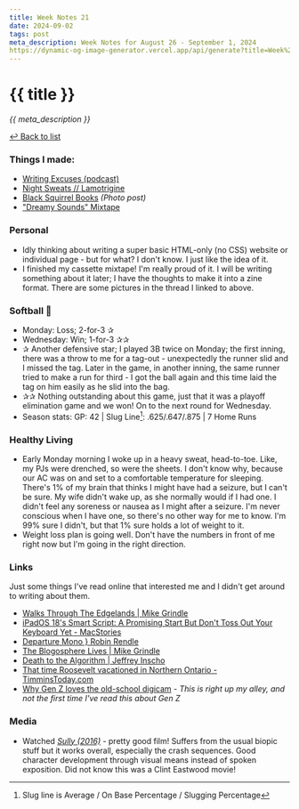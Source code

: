 ```yaml
---
title: Week Notes 21
date: 2024-09-02
tags: post
meta_description: Week Notes for August 26 - September 1, 2024
https://dynamic-og-image-generator.vercel.app/api/generate?title=Week%20Notes%2021&author=Stephen%20Gower&avatar=https://srgower.com/images/profile-image.jpg&websiteUrl=https%3A%2F%2Fsrgower.com&theme=github
---
```


# {{ title }}

*{{ meta_description }}*

[↩ Back to list](/weeknotes/)

### Things I made:

- [Writing Excuses (podcast)](https://lwgrs.bearblog.dev/writing-excuses-podcast/) 
- [Night Sweats // Lamotrigine](https://lwgrs.bearblog.dev/night-sweats/) 
- [Black Squirrel Books](https://lwgrs.bearblog.dev/black-squirrel/) *(Photo post)* 
- ["Dreamy Sounds" Mixtape](https://ottawa.place/@srgower/113063903829665219) 

### Personal

- Idly thinking about writing a super basic HTML-only (no CSS) website or individual page - but for what? I don't know. I just like the idea of it. 
- I finished my cassette mixtape! I'm really proud of it. I will be writing something about it later; I have the thoughts to make it into a zine format. There are some pictures in the thread I linked to above.

### Softball &#129358;

- Monday: Loss; 2-for-3 &#10032;
- Wednesday: Win; 1-for-3 &#10032;&#10032;
- &#10032; Another defensive star; I played 3B twice on Monday; the first inning, there was a throw to me for a tag-out - unexpectedly the runner slid and I missed the tag. Later in the game, in another inning, the same runner tried to make a run for third - I got the ball again and this time laid the tag on him easily as he slid into the bag. 
- &#10032;&#10032; Nothing outstanding about this game, just that it was a playoff elimination game and we won! On to the next round for Wednesday. 
- Season stats: GP: 42 | Slug Line[^1]: .625/.647/.875 | 7 Home Runs 

### Healthy Living

- Early Monday morning I woke up in a heavy sweat, head-to-toe. Like, my PJs were drenched, so were the sheets. I don't know why, because our AC was on and set to a comfortable temperature for sleeping. There's 1% of my brain that thinks I might have had a seizure, but I can't be sure. My wife didn't wake up, as she normally would if I had one. I didn't feel any soreness or nausea as I might after a seizure. I'm never conscious when I have one, so there's no other way for me to know. I'm 99% sure I didn't, but that 1% sure holds a lot of weight to it. 
- Weight loss plan is going well. Don't have the numbers in front of me right now but I'm going in the right direction. 

### Links 

Just some things I've read online that interested me and I didn't get around to writing about them. 

- [Walks Through The Edgelands | Mike Grindle](https://mikegrindle.com/posts/edgeland) 
- [iPadOS 18's Smart Script: A Promising Start But Don't Toss Out Your Keyboard Yet - MacStories](https://www.macstories.net/stories/ipados-18s-smart-script-a-promising-start-but-dont-toss-your-keyboard-out-yet/) 
- [Departure Mono } Robin Rendle](https://robinrendle.com/notes/departure-mono/) 
- [The Blogosphere Lives | Mike Grindle](https://mikegrindle.com/posts/blogosphere) 
- [Death to the Algorithm | Jeffrey Inscho](https://www.inscho.org/2024/08/26/death-to-the.html)
- [That time Roosevelt vacationed in Northern Ontario - TimminsToday.com](https://www.timminstoday.com/local-news/that-time-roosevelt-vacationed-in-northern-ontario-9387845) 
- [Why Gen Z loves the old-school digicam](https://ottawa.citynews.ca/2024/09/01/why-genz-loves-digicam/) - *This is right up my alley, and not the first time I've read this about Gen Z*

### Media

- Watched *[Sully (2016)](https://letterboxd.com/stephen_g/film/sully/)* - pretty good film! Suffers from the usual biopic stuff but it works overall, especially the crash sequences. Good character development through visual means instead of spoken exposition. Did not know this was a Clint Eastwood movie!

[^1]: Slug line is Average / On Base Percentage / Slugging Percentage 